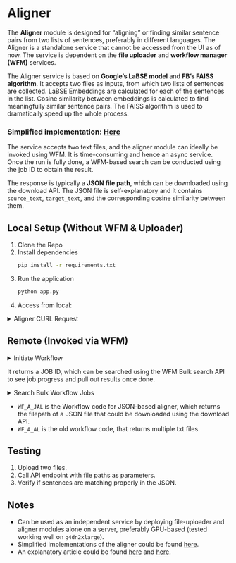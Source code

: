 # Aligner


The **Aligner** module is designed for “aligning” or finding similar sentence pairs from two lists of sentences, preferably in different languages. The Aligner is a standalone service that cannot be accessed from the UI as of now. The service is dependent on the **file uploader** and **workflow manager (WFM)** services.

The Aligner service is based on **Google’s LaBSE model** and **FB’s FAISS algorithm**. It accepts two files as inputs, from which two lists of sentences are collected. LaBSE Embeddings are calculated for each of the sentences in the list. Cosine similarity between embeddings is calculated to find meaningfully similar sentence pairs. The FAISS algorithm is used to dramatically speed up the whole process.

### Simplified implementation: [Here](#)

The service accepts two text files, and the aligner module can ideally be invoked using WFM. It is time-consuming and hence an async service. Once the run is fully done, a WFM-based search can be conducted using the job ID to obtain the result.

The response is typically a **JSON file path**, which can be downloaded using the download API. The JSON file is self-explanatory and it contains `source_text`, `target_text`, and the corresponding cosine similarity between them.

## Local Setup (Without WFM & Uploader)

1. Clone the Repo
2. Install dependencies
    ```bash
    pip install -r requirements.txt
    ```
3. Run the application
    ```bash
    python app.py
    ```
4. Access from local:

<details>
<summary>Aligner CURL Request</summary>

```bash
curl --location --request POST 'http://127.0.0.1:5001/anuvaad-etl/extractor/aligner/v1/sentences/align' \
--header 'Content-Type: application/json' \
--data-raw '{
    "source": {
        "filepath": "/home/test.en",
        "locale": "en",
        "type": "json"
    },
    "target": {
        "filepath": "/home/test.ml",
        "locale": "ml",
        "type": "json"
    }
}'

</details>

<details>
<summary>Search Jobs in Local</summary>

```bash
curl --location --request GET 'http://127.0.0.1:5001/anuvaad-etl/extractor/aligner/v1/alignment/jobs/get/ALIGN-1614743930159'
```
</details>

## Remote (Invoked via WFM)

<details>
<summary>Initiate Workflow</summary>

```bash
curl --location --request POST 'https://stage-auth.anuvaad.org/anuvaad-etl/wf-manager/v1/workflow/async/initiate' \
--header 'Content-Type: application/json' \
--header 'auth-token: {{auth-token}}' \
--header 'context:' \
--data-raw '{
    "workflowCode": "WF_A_JAL",
    "files": [
        {
            "locale": "ml",
            "path": "983da7e1-7cde-4091-8db4-cf845b5ea3c3.txt",
            "type": "txt"
        },
        {
            "locale": "en",
            "path": "aab70b95-ec0d-4c1c-9bfe-0c4864aecda0.txt",
            "type": "txt"
        }
    ]
}'
```
</details>

It returns a JOB ID, which can be searched using the WFM Bulk search API to see job progress and pull out results once done.

<details>
<summary>Search Bulk Workflow Jobs</summary>

```bash
curl --location --request POST 'https://stage-auth.anuvaad.org/anuvaad-etl/wf-manager/v1/workflow/jobs/search/bulk' \
--header 'auth-token: {{auth-token}}' \
--header 'Content-Type: application/json' \
--data-raw '{
    "jobIDs": [
        "{{jobIDs}}"
    ],
    "taskDetails": false
}'
```
</details>

- `WF_A_JAL` is the Workflow code for JSON-based aligner, which returns the filepath of a JSON file that could be downloaded using the download API.
- `WF_A_AL` is the old workflow code, that returns multiple txt files.

## Testing

1. Upload two files.
2. Call API endpoint with file paths as parameters.
3. Verify if sentences are matching properly in the JSON.

## Notes

- Can be used as an independent service by deploying file-uploader and aligner modules alone on a server, preferably GPU-based (tested working well on `g4dn2xlarge`).
- Simplified implementations of the aligner could be found [here](#).
- An explanatory article could be found [here](#) and [here](#).
